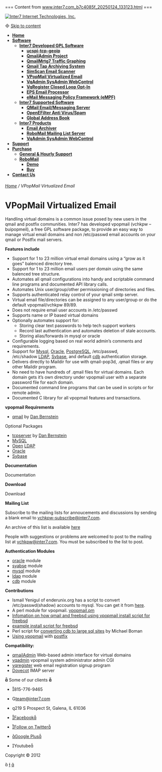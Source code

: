 === Content from www.inter7.com_b7c4085f_20250124_133123.html ===

 [![Inter7 Internet Technologies, Inc.](http://interseven.org/wp-content/uploads/2014/06/inter7-logo_full.png)](https://www.inter7.com/ "Inter7 Internet Technologies, Inc.")


[Skip to content](#content "Skip to content")

* [**Home**](https://www.inter7.com/)
* [**Software**](https://www.inter7.com/software/)
  + [**Inter7 Developed GPL Software**](https://www.inter7.com/inter7-developed-gpl-software/)
    - [**ucspi-tcp-geoip**](https://www.inter7.com/inter7-developed-gpl-software/ucspi-tcp-geoip/)
    - [**QmailAdmin Project**](https://www.inter7.com/qmailadmin-project/)
    - [**QmailMrtg7 Traffic Graphing**](https://www.inter7.com/qmailmrtg7-traffic-graphing/)
    - [**Qmail Tap Archiving System**](https://www.inter7.com/qmail-tap-archiving-system/)
    - [**SimScan Email Scanner**](https://www.inter7.com/simscan-email-scanner/)
    - [**VPopMail Virtualized Email**](https://www.inter7.com/vpopmail-virtualized-email/)
    - [**VqAdmin SysAdmin WebControl**](https://www.inter7.com/vqadmin-sysadmin-webcontrol/)
    - [**VqRegister Closed Loop Opt-In**](https://www.inter7.com/vqregister-closed-loop-opt-in/)
    - [**EPS Email Processor**](https://www.inter7.com/eps-email-processor/)
    - [**eMail Messaging Policy Framework (eMPF)**](https://www.inter7.com/email-messaging-policy-framework-empf/)
  + [**Inter7 Supported Software**](https://www.inter7.com/inter7-supported-software/)
    - [**QMail Email/Messaging Server**](https://www.inter7.com/qmail-emailmessaging-server/)
    - [**OpenEFilter Anti Virus/Spam**](https://www.inter7.com/openefilter-anti-virusspam/)
    - [**Global Address Book**](https://www.inter7.com/global-address-book/)
  + [**Inter7 Products**](https://www.inter7.com/inter7-product/)
    - [**Email Archiver**](https://www.inter7.com/email-archiver/)
    - [**RoboMail Mailing List Server**](https://www.inter7.com/robomail-mailing-list-server/)
    - [**VqAdmin SysAdmin WebControl**](https://www.inter7.com/vqadmin-sysadmin-webcontrol-2/)
* [**Support**](https://www.inter7.com/support-2/)
* [**Purchase**](https://www.inter7.com/purchase/)
  + [**General & Hourly Support**](https://www.inter7.com/general-hourly-support/)
  + [**RoboMail**](https://www.inter7.com/robomail-mailing-list-server/)
    - [**Demo**](https://www.inter7.com/demo/)
    - [**Buy**](https://www.inter7.com/buy/)
* [**Contact Us**](https://www.inter7.com/contact-us/)

###### [Home](https://www.inter7.com) / VPopMail Virtualized Email

# VPopMail Virtualized Email

Handling virtual domains is a common issue posed by new users in the qmail and postfix communities. Inter7 has developed vpopmail (vchkpw – buipopmeil), a free GPL software package, to provide an easy way to manage virtual email domains and non /etc/passwd email accounts on your qmail or Postfix mail servers.

**Features include**

* Support for 1 to 23 million virtual email domains using a “grow as it goes” balenced directory tree.
* Support for 1 to 23 million email users per domain using the same balenced tree structure.
* Automates all qmail configurations into handy and scriptable command line programs and documented API library calls.
* Automates Unix user/group/other permissioning of directories and files.
* Supports authenticated relay control of your qmail smtp server.
* Virtual email file/directories can be assigned to any user/group or do the default vpopmail/vchkpw 89/89.
* Does not require email user accounts in /etc/passwd
* Supports name or IP based virtual domains
* Optionally automates support for:
  + Storing clear text passwords to help tech support workers
  + Record last authentication and automates deletion of stale accounts.
  + Storing alias/forwards in mysql or oracle
* Configurable logging based on real world admin’s comments and requirements.
* Support for [Mysql](http://www.mysql.com/), [Oracle](http://www.oracle.com/), [PostgreSQL](http://www.postgresql.org/), /etc/passwd, /etc/shadow [LDAP](http://www.openldap.org/), [Sybase](http://www.sybase.com/), and default [cdb](http://cr.yp.to/cdb.html) authentication storage.
* Delivers directly to Maildir for use with qmail-pop3d, .qmail files or any other Maildir program.
* No need to have hundreds of .qmail files for virtual domains. Each domain gets it’s own directory under vpopmail user with a separate password file for each domain.
* Documented command line programs that can be used in scripts or for remote admin.
* Documented C library for all vpopmail features and transactions.

**vpopmail Requirements**

* [qmail](http://cr.yp.to/qmail.html) by [Dan Bernstein](http://cr.yp.to/djb.html)

Optional Packages

* [tcpserver](http://cr.yp.to/ucspi-tcp.html) by [Dan Bernstein](http://cr.yp.to/djb.html)
* [MySQL](http://www.mysql.com/)
* [Open](http://www.openldap.org/) [LDAP](http://www.openldap.org/faq/data/cache/172.html)
* [Oracle](http://www.oracle.com/)
* [Sybase](http://www.sybase.com/)

**Documentation**

Documentation

**Download**

Download

**Mailing List**

Subscribe to the mailing lists for annoucements and discussions by sending a blank email to vchkpw-subscribe@inter7.com.

An archive of this list is available [here](http://www.mail-archive.com/vchkpw%40inter7.com/)

People with suggestions or problems are welcomed to post to the mailing list at vchkpw@inter7.com. You must be subscribed to the list to post.

**Authentication Modules**

* [oracle](http://www.oracle.com/) module
* [syabse](http://www.sybase.com/) module
* [mysql](http://www.mysql.com/) module
* [ldap](http://www.openldap.org/) module
* [cdb](http://cr.yp.to/cdb.html) module

**Contributions**

* Ismail Yenigul of enderunix.org has a script to convert /etc/passwd(shadow) accounts to mysql. You can get it from [here](http://www.enderunix.org/vpwd2sql).
* A perl module for vpopmail. [vpopmail.pm](http://bluedot.net/projects/vpopmail.xml)
* [Infomation on how qmail and freebsd using vpopmail install script for freebsd](http://matt.simerson.net/computing/qmail.toaster.shtml)
* [example install script for freebsd](http://inter7.com/vpopmail/qmail-FreeBSD.txt)
* Perl script for [converting cdb to large sql sites](http://inter7.com/vpopmail/vconvert-cdb-sql-big.pl) by Michael Boman
* [Using vpopmail](http://inter7.com/vpopmail/postfix.txt) with [postfix](http://www.postfix.org/)

**Compatibility:**

* [qmailAdmin](http://inter7.com/qmailadmin-project/ "QmailAdmin Project") Web-based admin interface for virtual domains
* [vqadmin](http://inter7.com/vqadmin-sysadmin-webcontrol-2/ "VqAdmin SysAdmin WebControl") vpopmail system administrator admin CGI
* [vqregister](http://inter7.com/vqregister-closed-loop-opt-in/ "VqRegister Closed Loop Opt-In") web email registration signup program
* [Dovecot](http://www.dovecot.org/) IMAP server

****
Some of our clients
****

* 815-776-9465
* team@inter7.com
* 219 S Prospect St, Galena, IL 61036

* [Facebook](https://www.facebook.com/Inter7 "Facebook")
* [Follow on Twitter](https://twitter.com/inter7 "Follow on Twitter")
* [Google Plus](https://plus.google.com/113516824238901274251/photos "Google Plus")
* Youtube

Copyright © 2012


[](https://www.facebook.com/Inter7)
[](https://twitter.com/Inter7)


